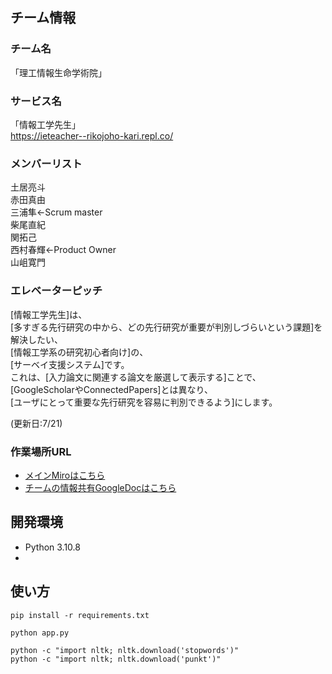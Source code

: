 ## チーム情報
### チーム名
「理工情報生命学術院」  
### サービス名
「情報工学先生」  
https://ieteacher--rikojoho-kari.repl.co/
### メンバーリスト  
土居亮斗  
赤田真由  
三浦隼←Scrum master  
柴尾直紀  
関拓己  
西村春輝←Product Owner  
山岨寛門  

### エレベーターピッチ
[情報工学先生]は、  
[多すぎる先行研究の中から、どの先行研究が重要が判別しづらいという課題]を解決したい、  
[情報工学系の研究初心者向け]の、  
[サーベイ支援システム]です。  
これは、[入力論文に関連する論文を厳選して表示する]ことで、  
[GoogleScholarやConnectedPapers]とは異なり、  
[ユーザにとって重要な先行研究を容易に判別できるよう]にします。  

(更新日:7/21)
### 作業場所URL
- [メインMiroはこちら](https://miro.com/app/board/uXjVM4W_zM4=/)
- [チームの情報共有GoogleDocはこちら](https://drive.google.com/drive/folders/12qwP0sQS7g64rPYkWEqf_Gr8yu3Gmzsc?usp=sharing)

## 開発環境
- Python 3.10.8
-  

## 使い方
```
pip install -r requirements.txt
```
```
python app.py
```

```
python -c "import nltk; nltk.download('stopwords')"
python -c "import nltk; nltk.download('punkt')"
```
